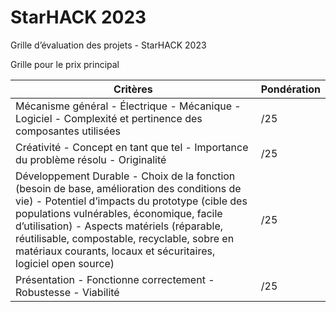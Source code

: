 # StarHACK 2023

 Grille d’évaluation des projets - StarHACK 2023

Grille pour le prix principal


| Critères | Pondération |
|---|---|
| Mécanisme général - Électrique - Mécanique - Logiciel - Complexité et pertinence des composantes utilisées | /25 |
| Créativité - Concept en tant que tel - Importance du problème résolu - Originalité | /25 |
| Développement Durable - Choix de la fonction (besoin de base, amélioration des conditions de vie) - Potentiel d’impacts du prototype (cible des populations vulnérables, économique, facile d’utilisation)  - Aspects matériels (réparable, réutilisable, compostable, recyclable, sobre en matériaux courants, locaux et sécuritaires, logiciel open source) | /25 |
| Présentation - Fonctionne correctement - Robustesse - Viabilité | /25 |
